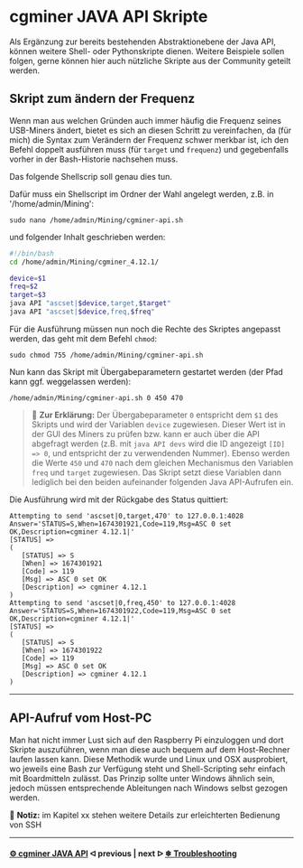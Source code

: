 # cgminer JAVA API Skripte

Als Ergänzung zur bereits bestehenden Abstraktionebene der Java API, können weitere Shell- oder Pythonskripte dienen. Weitere Beispiele sollen folgen, gerne können hier auch nützliche Skripte aus der Community geteilt werden.

## Skript zum ändern der Frequenz

Wenn man aus welchen Gründen auch immer häufig die Frequenz seines USB-Miners ändert, bietet es sich an diesen Schritt zu vereinfachen, da (für mich) die Syntax zum Verändern der Frequenz schwer merkbar ist, ich den Befehl doppelt ausführen muss (für `target` und `frequenz`) und gegebenfalls vorher in der Bash-Historie nachsehen muss.

Das folgende Shellscrip soll genau dies tun.

Dafür muss ein Shellscript im Ordner der Wahl angelegt werden, z.B. in '/home/admin/Mining':

```console
sudo nano /home/admin/Mining/cgminer-api.sh
```

und folgender Inhalt geschrieben werden:

```bash
#!/bin/bash
cd /home/admin/Mining/cgminer_4.12.1/

device=$1
freq=$2
target=$3
java API "ascset|$device,target,$target"
java API "ascset|$device,freq,$freq"
```

Für die Ausführung müssen nun noch die Rechte des Skriptes angepasst werden, das geht mit dem Befehl `chmod`:

```console
sudo chmod 755 /home/admin/Mining/cgminer-api.sh
```

Nun kann das Skript mit Übergabeparametern gestartet werden (der Pfad kann ggf. weggelassen werden):

```console
/home/admin/Mining/cgminer-api.sh 0 450 470
```

> :memo: **Zur Erklärung:** Der Übergabeparameter `0` entspricht dem `$1` des Skripts und wird der Variablen `device` zugewiesen. Dieser Wert ist in der GUI des Miners zu prüfen bzw. kann er auch über die API abgefragt werden (z.B. mit `java API devs` wird die ID angezeigt `[ID] => 0`, und entspricht der zu verwendenden Nummer). Ebenso werden die Werte `450` und `470` nach dem gleichen Mechanismus den Variablen `freq` und `target` zugewiesen. Das Skript setzt diese Variablen dann lediglich bei den beiden aufeinander folgenden Java API-Aufrufen ein.

Die Ausführung wird mit der Rückgabe des Status quittiert:

```console
Attempting to send 'ascset|0,target,470' to 127.0.0.1:4028
Answer='STATUS=S,When=1674301921,Code=119,Msg=ASC 0 set OK,Description=cgminer 4.12.1|'
[STATUS] =>
(
   [STATUS] => S
   [When] => 1674301921
   [Code] => 119
   [Msg] => ASC 0 set OK
   [Description] => cgminer 4.12.1
)
Attempting to send 'ascset|0,freq,450' to 127.0.0.1:4028
Answer='STATUS=S,When=1674301922,Code=119,Msg=ASC 0 set OK,Description=cgminer 4.12.1|'
[STATUS] =>
(
   [STATUS] => S
   [When] => 1674301922
   [Code] => 119
   [Msg] => ASC 0 set OK
   [Description] => cgminer 4.12.1
)
```

---

## API-Aufruf vom Host-PC

Man hat nicht immer Lust sich auf den Raspberry Pi einzuloggen und dort Skripte auszuführen, wenn man diese auch bequem auf dem Host-Rechner laufen lassen kann. Diese Methodik wurde und Linux und OSX ausprobiert, wo jeweils eine Bash zur Verfügung steht und Shell-Scripting sehr einfach mit Boardmitteln zulässt. Das Prinzip sollte unter Windows ähnlich sein, jedoch müssen entsprechende Ableitungen nach Windows selbst gezogen werden.

📝 **Notiz:** im Kapitel xx stehen weitere Details zur erleichterten Bedienung von SSH

---

#### [⚙️ cgminer JAVA API](/cgminer_JAVA_API.md)  ᐊ  previous | next  ᐅ  [❄ Troubleshooting](/troubleshooting.md)
